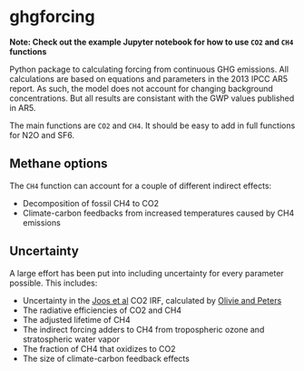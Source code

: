 # ghgforcing
**Note: Check out the example Jupyter notebook for how to use `CO2` and `CH4` functions**

Python package to calculating forcing from continuous GHG emissions. All calculations are
based on equations and parameters in the 2013 IPCC AR5 report. As such, the model does not
account for changing background concentrations. But all results are consistant with the 
GWP values published in AR5.

The main functions are `CO2` and `CH4`. It should be easy to add in full functions for
N2O and SF6.

## Methane options
The `CH4` function can account for a couple of different indirect effects:
- Decomposition of fossil CH4 to CO2
- Climate-carbon feedbacks from increased temperatures caused by CH4 emissions

## Uncertainty
A large effort has been put into including uncertainty for every parameter possible. This
includes:
- Uncertainty in the [Joos et al](http://www.atmos-chem-phys.net/13/2793/2013/) CO2 IRF,
calculated by [Olivie and Peters](http://www.earth-syst-dynam.net/4/267/2013/)
- The radiative efficiencies of CO2 and CH4
- The adjusted lifetime of CH4
- The indirect forcing adders to CH4 from tropospheric ozone and stratospheric water vapor
- The fraction of CH4 that oxidizes to CO2
- The size of climate-carbon feedback effects
